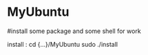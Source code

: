 # MyUbuntu
#install some package and some shell for work


install :
	cd {...}/MyUbuntu 
	sudo ./install
